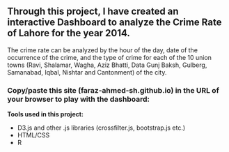 ## Through this project, I have created an interactive Dashboard to analyze the Crime Rate of Lahore for the year 2014. 

The crime rate can be analyzed by the hour of the day, date of the occurrence of the crime, and the type of crime for each of the 10 union towns (Ravi, Shalamar, Wagha, Aziz Bhatti, Data Gunj Baksh, Gulberg, Samanabad, Iqbal, Nishtar and Cantonment) of the city.

### Copy/paste this site (faraz-ahmed-sh.github.io) in the URL of your browser to play with the dashboard: 

**Tools used in this project:**

- D3.js and other .js libraries (crossfilter.js, bootstrap.js etc.)
- HTML/CSS
- R